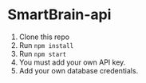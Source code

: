 # SmartBrain-api

1. Clone this repo
2. Run `npm install`
3. Run `npm start`
4. You must add your own API key.
5. Add your own database credentials.
